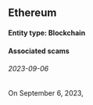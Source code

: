 ## Ethereum

#### Entity type: Blockchain

#### Associated scams

###### 2023-09-06
On September 6, 2023, 
